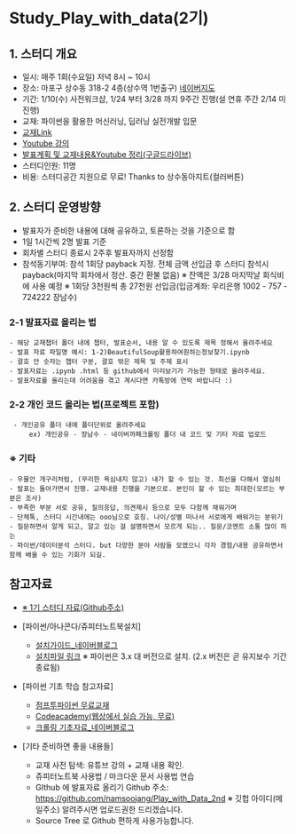 # Study_Play_with_data(2기)

## 1. 스터디 개요

 - 일시: 매주 1회(수요일) 저녁 8시 ~ 10시 
 - 장소: 마포구 상수동 318-2 4층(상수역 1번출구)
         [네이버지도](http://naver.me/GF20WZIm)
 - 기간: 1/10(수) 사전워크샵, 1/24 부터 3/28 까지 9주간 진행(설 연휴 주간 2/14 미진행)
 - 교재: 파이썬을 활용한 머신러닝, 딥러닝 실전개발 입문
 - [ 교재Link](http://wikibook.co.kr/python-machine-learning/trackback)
 - [ Youtube 강의](https://tinyurl.com/mqh4g73)
 - [ 발표계획 및 교재내용&Youtube 정리(구글드라이브)](https://docs.google.com/spreadsheets/d/1yejRWNkHzr1tkJ2kY6v8Y0BY_ZJGrR7JJXrDYSN8LnE/edit#gid=2023258204)
 - 스터디인원: 11명
 - 비용: 스터디공간 지원으로 무료! Thanks to 상수동아지트(컬러버튼)
  
   
## 2. 스터디 운영방향

 - 발표자가 준비한 내용에 대해 공유하고, 토론하는 것을 기준으로 함
 - 1일 1시간씩 2명 발표 기준
 - 회차별 스터디 종료시 2주후 발표자까지 선정함
 - 참석동기부여: 참석 1회당 payback 지정. 전체 금액 선입금 후 스터디 참석시 payback(마지막 회차에서 정산. 중간 환불 없음)
   ※ 잔액은 3/28 마지막날 회식비에 사용 예정 
   ※ 1회당 3천원씩 총 27천원 선입금(입금계좌: 우리은행 1002 - 757 - 724222  장남수) 
   
 ### 2-1 발표자료 올리는 법
    - 해당 교재챕터 폴더 내에 챕터, 발표순서, 내용 알 수 있도록 제목 정해서 올려주세요
	- 발표 자료 파일명 예시: 1-2)BeautifulSoup활용하여원하는정보찾기.ipynb
    - 괄호 안 숫자는 챕터 구분, 괄호 밖은 제목 및 주제 표시
    - 발표자료는 .ipynb .html 등 github에서 미리보기가 가능한 형태로 올려주세요.
    - 발표자료를 올리는데 어려움을 겪고 계시다면 카톡방에 연락 바랍니다 :)

 ### 2-2 개인 코드 올리는 법(프로젝트 포함)
     - 개인공유 폴더 내에 폴더단위로 올려주세요     
	     ex) 개인공유 - 장남수 - 네이버까페크롤링 폴더 내 코드 및 기타 자료 업로드
	
 ### ※ 기타
	- 우물안 개구리처럼, (무리한 욕심내지 않고) 내가 할 수 있는 것. 최선을 다해서 열심히 
	- 발표는 돌아가면서 진행. 교재내용 진행을 기본으로. 본인이 할 수 있는 최대한(모르는 부분은 조사)
	- 부족한 부분 서로 공유, 질의응답, 의견제시 등으로 모두 다함께 채워가며
	- 단체톡, 스터디 시간내에는 ooo님으로 호칭. 나이/성별 떠나서 서로에게 배워가는 분위기
	- 질문하면서 알게 되고, 알고 있는 걸 설명하면서 모르게 되는.. 질문/코멘트 소통 많이 하는
	- 파이썬/데이터분석 스터디. but 다양한 분야 사람들 모였으니 각자 경험/내용 공유하면서 함께 배울 수 있는 기회가 되길.

## 참고자료

 - [※ 1기 스터디 자료(Github주소)](https://github.com/namsoojang/Study_Play_with_data)

 - [파이썬/아나콘다/쥬피터노트북설치]
   - [설치가이드_네이버블로그](http://kiddwannabe.blog.me/221154599192)
   - [설치파일 링크](https://www.anaconda.com/download/)
      ※ 파이썬은 3.x 대 버전으로 설치. (2.x 버전은 곧 유지보수 기간 종료됨)

 - [파이썬 기초 학습 참고자료]
   - [점프투파이썬 무료교재](https://wikidocs.net/book/1)
   - [Codeacademy(웹상에서 실습 가능, 무료)](https://www.codecademy.com/ko/tracks/python-ko)
   - [크롤링 기초자료_네이버블로그](http://blog.naver.com/kiddwannabe)

 - [기타 준비하면 좋을 내용들]
   - 교재 사전 탐색: 유튜브 강의 + 교재 내용 확인.
   - 쥬피터노트북 사용법 / 마크다운 문서 사용법 연습
   - GIthub 에 발표자료 올리기
       Github 주소: https://github.com/namsoojang/Play_with_Data_2nd
      ※ 깃헙 아이디(메일주소) 알려주시면 업로드권한 드리겠습니다. 
   - Source Tree 로 Github 편하게 사용가능합니다. 

	